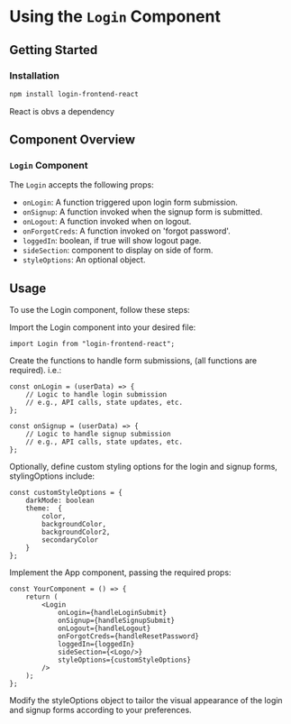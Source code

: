 # Using the `Login` Component

## Getting Started

### Installation

```bash
npm install login-frontend-react 
```
React is obvs a dependency

## Component Overview
### `Login` Component
The `Login` accepts the following props:

* `onLogin`: A function triggered upon login form submission.
* `onSignup`: A function invoked when the signup form is submitted.
* `onLogout`: A function invoked when on logout.
* `onForgotCreds`: A function invoked on 'forgot password'.
* `loggedIn`: boolean, if true will show logout page.
* `sideSection`: component to display on side of form.
* `styleOptions`: An optional object.

## Usage
To use the Login component, follow these steps:

Import the Login component into your desired file:

```import Login from "login-frontend-react";```

Create the functions to handle form submissions, (all functions are required). i.e.:

```
const onLogin = (userData) => {
    // Logic to handle login submission
    // e.g., API calls, state updates, etc.
};

const onSignup = (userData) => {
    // Logic to handle signup submission
    // e.g., API calls, state updates, etc.
};
```
Optionally, define custom styling options for the login and signup forms, stylingOptions include:
```
const customStyleOptions = {
    darkMode: boolean
    theme:  {
        color, 
        backgroundColor, 
        backgroundColor2, 
        secondaryColor
    }
};
```
Implement the App component, passing the required props:

```
const YourComponent = () => {
    return (
        <Login
            onLogin={handleLoginSubmit}
            onSignup={handleSignupSubmit}
            onLogout={handleLogout}
            onForgotCreds={handleResetPassword}
            loggedIn={loggedIn}
            sideSection={<Logo/>}
            styleOptions={customStyleOptions}
        />
    );
};
```

Modify the styleOptions object to tailor the visual appearance of the login and signup forms according to your preferences.

